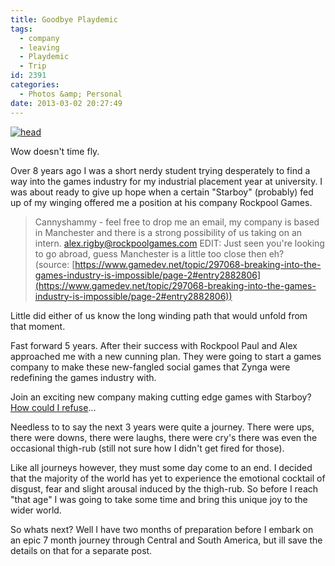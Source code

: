 ```yaml
---
title: Goodbye Playdemic
tags:
  - company
  - leaving
  - Playdemic
  - Trip
id: 2391
categories:
  - Photos &amp; Personal
date: 2013-03-02 20:27:49
---
```


[![head](https://mikecann.co.uk/wp-content/uploads/2013/03/head.png)](https://mikecann.co.uk/photos-personal/goodbye-playdemic/attachment/head-8/)

Wow doesn't time fly.

Over 8 years ago I was a short nerdy student trying desperately to find a way into the games industry for my industrial placement year at university. I was about ready to give up hope when a certain "Starboy" (probably) fed up of my winging offered me a position at his company Rockpool Games.
> Cannyshammy - feel free to drop me an email, my company is based in Manchester and there is a strong possibility of us taking on an intern.
> alex.rigby@rockpoolgames.com
> EDIT: Just seen you're looking to go abroad, guess Manchester is a little too close then eh?
(source: [https://www.gamedev.net/topic/297068-breaking-into-the-games-industry-is-impossible/page-2#entry2882806](https://www.gamedev.net/topic/297068-breaking-into-the-games-industry-is-impossible/page-2#entry2882806))

Little did either of us know the long winding path that would unfold from that moment.

Fast forward 5 years. After their success with Rockpool Paul and Alex approached me with a new cunning plan. They were going to start a games company to make these new-fangled social games that Zynga were redefining the games industry with.

Join an exciting new company making cutting edge games with Starboy? [How could I refuse](https://mikecann.co.uk/photos-personal/playdemic-my-fist-day/)...

Needless to to say the next 3 years were quite a journey. There were ups, there were downs, there were laughs, there were cry's there was even the occasional thigh-rub (still not sure how I didn't get fired for those).

Like all journeys however, they must some day come to an end. I decided that the majority of the world has yet to experience the emotional cocktail of disgust, fear and slight arousal induced by the thigh-rub. So before I reach "that age" I was going to take some time and bring this unique joy to the wider world.

So whats next? Well I have two months of preparation before I embark on an epic 7 month journey through Central and South America, but ill save the details on that for a separate post.